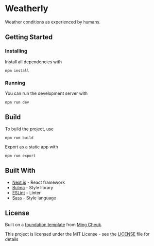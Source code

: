 # Weatherly

Weather conditions as experienced by humans.

## Getting Started

### Installing

Install all dependencies with

```
npm install
```

### Running

You can run the development server with

```
npm run dev
```

## Build

To build the project, use

```
npm run build
```

Export as a static app with

```
npm run export
```

## Built With

* [Next.js](http://www.dropwizard.io/1.0.2/docs/) - React framework
* [Bulma](https://maven.apache.org/) - Style library
* [ESLint](https://eslint.org/) - Linter
* [Sass](http://sass-lang.com/) - Style language

## License

Built on a [foundation template](https://github.com/techno246/next-starter) from [Ming Cheuk](https://github.com/techno246).

This project is licensed under the MIT License - see the [LICENSE](LICENSE) file for details